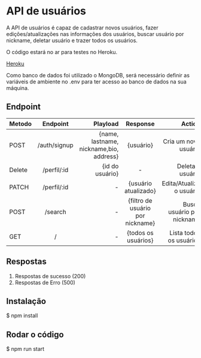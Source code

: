 # API de usuários

 A  API de usuários é capaz de cadastrar novos usuários, fazer edições/atualizações nas informações dos usuários, buscar usuário por nickname, deletar usuário e trazer todos os usuários.

 O código estará no ar para testes no Heroku.

[Heroku](https://choosealicense.com/licenses/mit/)

 Como banco de dados foi utilizado o MongoDB, será necessário definir as variáveis de ambiente no .env  para ter acesso ao banco de dados na sua máquina.

## Endpoint

|   Metodo   |  Endpoint  |    Playload     |   Response  |   Action |
| :---         |     :---:      |          ---: |      :---:      |          ---: |
| POST   | /auth/signup     | {name, lastname, nickname,bio, address}    |  {usuário}  | Cria um novo usuário  |
| Delete   | /perfil/:id      | {id do usuário}    |  -   |  Deleta o usuário |
| PATCH   | /perfil/:id      |  -   |  {usuário atualizado}   | Edita/Atualiza o usuário |
| POST   | /search   |  -   |  {filtro de usuário por nickname}   | Busca usuário por nickname |
| GET   | /   |  -   |  {todos os usuários}   | Lista todos os usuários |


## Respostas

1. Respostas de sucesso (200)
2. Respostas de Erro (500)

## Instalação
$ npm install

## Rodar o código
$ npm run start
